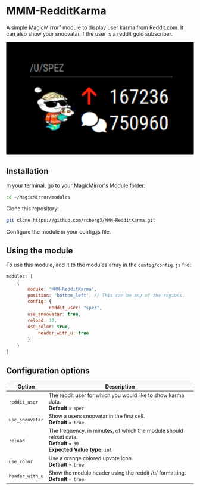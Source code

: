 # MMM-RedditKarma
A simple MagicMirror² module to display user karma from Reddit.com. It can also show your snoovatar if the user is a reddit gold subscriber.

![Example of module](./MMM-RedditKarma%20example.png)

## Installation

In your terminal, go to your MagicMirror's Module folder:

```bash
cd ~/MagicMirror/modules
```
Clone this repository:
```bash
git clone https://github.com/rcberg3/MMM-RedditKarma.git
```
Configure the module in your config.js file.

## Using the module

To use this module, add it to the modules array in the `config/config.js` file:
```js
modules: [
    {
        module: 'MMM-RedditKarma',
        position: 'bottom_left', // This can be any of the regions.
        config: {
            	reddit_user: "spez",
		use_snoovatar: true, 
		reload: 30, 
		use_color: true,
        	header_with_u: true
        }
    }
]
```

## Configuration options

Option|Description
------|-----------
`reddit_user`|The reddit user for which you would like to show karma data.<br/>**Default** = `spez`
`use_snoovatar`|Show a users snoovatar in the first cell.<br/>**Default** = `true`
`reload`|The frequency, in minutes, of which the module should reload data.<br/>**Default** = `30`<br/>**Expected Value type:** `int`
`use_color`|Use a orange colored upvote icon. <br/>**Default** = `true`
`header_with_u`|Show the module header using the reddit /u/ formatting. **Default** = `true`
